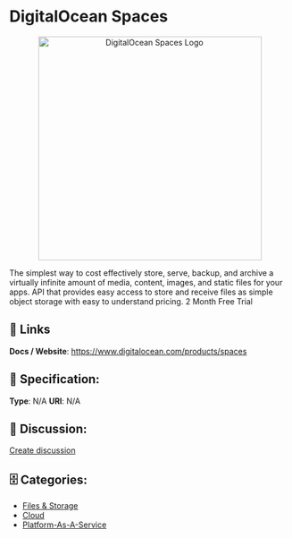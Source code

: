 # DigitalOcean Spaces
<p align="center">
    <img width="400" src="https://raw.githubusercontent.com/apis-list/apis-list/main/apis/digitalocean-spaces/logo_256x256.png" alt="DigitalOcean Spaces Logo"/>
</p>

The simplest way to cost effectively store, serve, backup, and archive a virtually infinite amount of media, content, images, and static files for your apps. API that provides easy access to store and receive files as simple object storage with easy to understand pricing. 2 Month Free Trial

##  🔗 Links
**Docs / Website**: https://www.digitalocean.com/products/spaces

## 🧬 Specification:
**Type**: N/A
**URI**: N/A

## 💬 Discussion:
[Create discussion](https://github.com/apis-list/apis-list/discussions/new)

## 🗄️ Categories:
- [Files & Storage](https://github.com/apis-list/apis-list#files-and-storage)
- [Cloud](https://github.com/apis-list/apis-list#cloud)
- [Platform-As-A-Service](https://github.com/apis-list/apis-list#platform-as-a-service)







